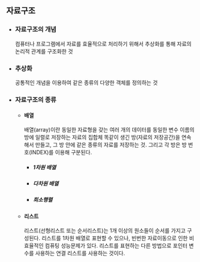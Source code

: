 ## 자료구조

* ### 자료구조의 개념
    컴퓨터나 프로그램에서 자료를 효율적으로 처리하기 위해서 추상화를 통해 자료의 논리적 관계를 구조화한 것
* ### 추상화
    공통적인 개념을 이용하여 같은 종류의 다양한 객체를 정의하는 것
* ### 자료구조의 종류
    * #### 배열
        배열(array)이란 동일한 자료형을 갖는 여러 개의 데이터를 동일한 변수 이름의 방에 일렬로 저장하는 자료의 집합체
        똑같이 생긴 방(자료의 저장공간)을 연속해서 만들고, 그 방 안에 같은 종류의 자료를 저장하는 것. 그리고 각 방은 
        방 번호(INDEX)를 이용해 구분된다.
        * ##### 1차원 배열
        * ##### 다차원 배열
        * ##### 희소행렬
    * #### 리스트
        리스트(선형리스트 또는 순서리스트)는 1개 이상의 원소들이 순서를 가지고 구성된다. 리스트를 1차원 배열로 표현할 수 있으나,
        빈번한 자료이동으로 인한 비효율적인 컴퓨팅 성능문제가 있다. 리스트를 표현하는 다른 방법으로 포인터 변수를 사용하는 연결 
        리스트를 사용하는 것이다.